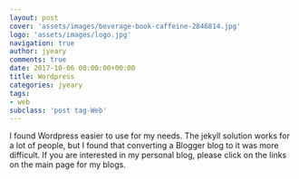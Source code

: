 ```yaml
---
layout: post
cover: 'assets/images/beverage-book-caffeine-2846814.jpg'
logo: 'assets/images/logo.jpg'
navigation: true
author: jyeary
comments: true
date: 2017-10-06 00:00:00+00:00
title: Wordpress
categories: jyeary
tags:
- web
subclass: 'post tag-Web'
---
```


I found Wordpress easier to use for my needs. The jekyll solution works for a lot of people, but I found that converting a Blogger blog to it was more difficult. If you are interested in my personal blog, please click on the links on the main page for my blogs.
